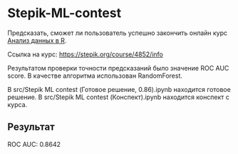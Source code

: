 # Stepik-ML-contest
Предсказать, сможет ли пользователь успешно закончить онлайн курс [Анализ данных в R](https://stepik.org/course/129/syllabus).

Ссылка на курс: https://stepik.org/course/4852/info

Результатом проверки точности предсказаний было значение ROC AUC score. В качестве алгоритма использован RandomForest.

В src/Stepik ML contest (Готовое решение, 0.86).ipynb находится готовое решение.
В src/Stepik ML contest (Конспект).ipynb находится конспект с курса.

## Результат
ROC AUC: 0.8642
